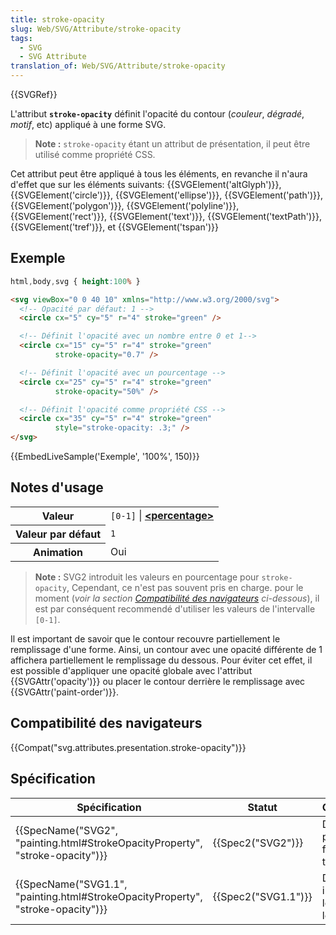 ```yaml
---
title: stroke-opacity
slug: Web/SVG/Attribute/stroke-opacity
tags:
  - SVG
  - SVG Attribute
translation_of: Web/SVG/Attribute/stroke-opacity
---
```

{{SVGRef}}

L'attribut **`stroke-opacity`** définit l'opacité du contour (_couleur_, _dégradé_, _motif_, etc) appliqué à une forme SVG.

> **Note :** `stroke-opacity` étant un attribut de présentation, il peut être utilisé comme propriété CSS.

Cet attribut peut être appliqué à tous les éléments, en revanche il n'aura d'effet que sur les éléments suivants: {{SVGElement('altGlyph')}}, {{SVGElement('circle')}}, {{SVGElement('ellipse')}}, {{SVGElement('path')}}, {{SVGElement('polygon')}}, {{SVGElement('polyline')}}, {{SVGElement('rect')}}, {{SVGElement('text')}}, {{SVGElement('textPath')}}, {{SVGElement('tref')}}, et {{SVGElement('tspan')}}

## Exemple

```css hidden
html,body,svg { height:100% }
```

```html
<svg viewBox="0 0 40 10" xmlns="http://www.w3.org/2000/svg">
  <!-- Opacité par défaut: 1 -->
  <circle cx="5" cy="5" r="4" stroke="green" />

  <!-- Définit l'opacité avec un nombre entre 0 et 1-->
  <circle cx="15" cy="5" r="4" stroke="green"
          stroke-opacity="0.7" />

  <!-- Définit l'opacité avec un pourcentage -->
  <circle cx="25" cy="5" r="4" stroke="green"
          stroke-opacity="50%" />

  <!-- Définit l'opacité comme propriété CSS -->
  <circle cx="35" cy="5" r="4" stroke="green"
          style="stroke-opacity: .3;" />
</svg>
```

{{EmbedLiveSample('Exemple', '100%', 150)}}

## Notes d'usage

<table class="standard-table">
  <tbody>
    <tr>
      <th scope="row">Valeur</th>
      <td>
        <code>[0-1]</code> |
        <strong
          ><a href="/docs/Web/SVG/Content_type#Paint"
            >&#x3C;percentage></a
          ></strong
        >
      </td>
    </tr>
    <tr>
      <th scope="row">Valeur par défaut</th>
      <td><code>1</code></td>
    </tr>
    <tr>
      <th scope="row">Animation</th>
      <td>Oui</td>
    </tr>
  </tbody>
</table>

> **Note :** SVG2 introduit les valeurs en pourcentage pour `stroke-opacity`, Cependant, ce n'est pas souvent pris en charge. pour le moment (_voir la section [Compatibilité des navigateurs](#compatibilité_des_navigateurs) ci-dessous_), il est par conséquent recommendé d'utiliser les valeurs de l'intervalle `[0-1]`.

Il est important de savoir que le contour recouvre partiellement le remplissage d'une forme. Ainsi, un contour avec une opacité différente de 1 affichera partiellement le remplissage du dessous. Pour éviter cet effet, il est possible d'appliquer une opacité globale avec l'attribut {{SVGAttr('opacity')}} ou placer le contour derrière le remplissage avec {{SVGAttr('paint-order')}}.

## Compatibilité des navigateurs

{{Compat("svg.attributes.presentation.stroke-opacity")}}

## Spécification

| Spécification                                                                                            | Statut                   | Commentaire                                     |
| -------------------------------------------------------------------------------------------------------- | ------------------------ | ----------------------------------------------- |
| {{SpecName("SVG2", "painting.html#StrokeOpacityProperty", "stroke-opacity")}} | {{Spec2("SVG2")}} | Définition pour les formes et le texte          |
| {{SpecName("SVG1.1", "painting.html#StrokeOpacityProperty", "stroke-opacity")}} | {{Spec2("SVG1.1")}} | Définition initiale pour les formes et le texte |
